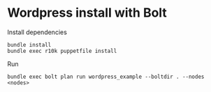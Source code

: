 # Wordpress install with Bolt

Install dependencies
```
bundle install
bundle exec r10k puppetfile install
```

Run
```
bundle exec bolt plan run wordpress_example --boltdir . --nodes <nodes>
```


